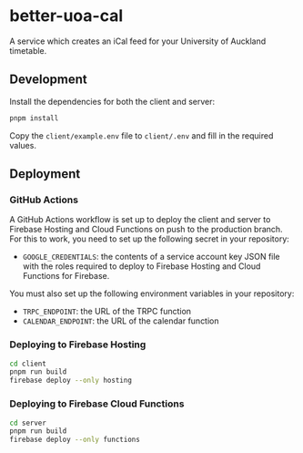 # better-uoa-cal

A service which creates an iCal feed for your University of Auckland timetable.

## Development

Install the dependencies for both the client and server:

```bash
pnpm install
```

Copy the `client/example.env` file to `client/.env` and fill in the required values.

## Deployment

### GitHub Actions

A GitHub Actions workflow is set up to deploy the client and server to Firebase Hosting and Cloud Functions on push to the production branch. For this to work, you need to set up the following secret in your repository:

- `GOOGLE_CREDENTIALS`: the contents of a service account key JSON file with the roles required to deploy to Firebase Hosting and Cloud Functions for Firebase.

You must also set up the following environment variables in your repository:

- `TRPC_ENDPOINT`: the URL of the TRPC function
- `CALENDAR_ENDPOINT`: the URL of the calendar function

### Deploying to Firebase Hosting

```bash
cd client
pnpm run build
firebase deploy --only hosting
```

### Deploying to Firebase Cloud Functions

```bash
cd server
pnpm run build
firebase deploy --only functions
```
